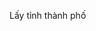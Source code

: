  Lấy tỉnh thành phố
 <!-- https://caodem.com/codex/codex-jquery/bo-loc-select-chon-tinh-thanh-quan-huyen-xa-phuong/ -->
